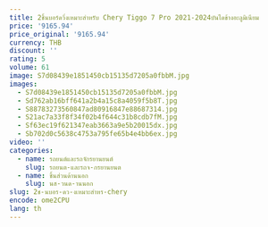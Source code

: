 ```yaml
---
title: 2ชิ้นบอร์ดวิ่งเหมาะสำหรับ Chery Tiggo 7 Pro 2021-2024บันไดข้างอะลูมิเนียม
price: '9165.94'
price_original: '9165.94'
currency: THB
discount: ''
rating: 5
volume: 61
image: S7d08439e1851450cb15135d7205a0fbbM.jpg
images:
  - S7d08439e1851450cb15135d7205a0fbbM.jpg
  - Sd762ab16bff641a2b4a15c8a4059f5b8T.jpg
  - S88783273560847ad80916847e88687314.jpg
  - S21ac7a33f8f34f02b4f644c31b8cdb7fM.jpg
  - Sf63ec19f621347eab3663a9e5b20015dx.jpg
  - Sb702d0c5638c4753a795fe65b4e4bb6ex.jpg
video: ''
categories:
  - name: รถยนต์และรถจักรยานยนต์
    slug: รถยนต-และรถจ-กรยานยนต
  - name: ชิ้นส่วนด้านนอก
    slug: นส-วนด-านนอก
slug: 2ช-นบอร-ดว-งเหมาะสำหร-chery
encode: ome2CPU
lang: th
---
```

  